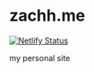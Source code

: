 # zachh.me

[![Netlify Status](https://api.netlify.com/api/v1/badges/a196699f-58c4-468f-b211-63ba66ae43fc/deploy-status)](https://app.netlify.com/sites/brave-montalcini-807aad/deploys)

my personal site
